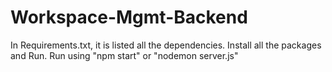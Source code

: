 # Workspace-Mgmt-Backend

In Requirements.txt, it is listed all the dependencies. Install all the packages and Run.
Run using "npm start" or "nodemon server.js"
